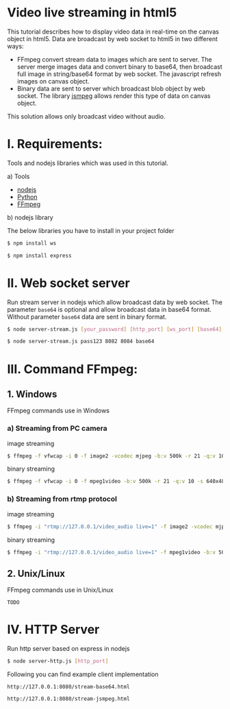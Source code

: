 # Video live streaming in html5

This tutorial describes how to display video data in real-time on the canvas object in html5. 
Data are broadcast by web socket to html5 in two different ways:

- FFmpeg convert stream data to images which are sent to server. The server merge images data and convert binary to base64, 
then broadcast full image in string/base64 format by web socket. The javascript refresh images on canvas object. 
- Binary data are sent to server which broadcast blob object by web socket. 
The library [jsmpeg](https://www.ffmpeg.org/download.html) allows render this type of data on canvas object.     
  
This solution allows only broadcast video without audio.

# I.  Requirements:

Tools and nodejs libraries which was used in this tutorial.

a) Tools

- [nodejs](https://nodejs.org/download/)
- [Python](https://www.python.org/downloads/release/python-343/)
- [FFmpeg](https://www.ffmpeg.org/download.html)

b) nodejs library

The below libraries you have to install in your project folder

```bash
$ npm install ws
```

```bash
$ npm install express
```

# II. Web socket server

Run stream server in nodejs which allow broadcast data by web socket.
The parameter `base64` is optional and allow broadcast data in base64 format.
Without parameter `base64` data are sent in binary format.

```bash
$ node server-stream.js [your_password] [http_port] [ws_port] [base64]
```

```bash
$ node server-stream.js pass123 8082 8084 base64
```

# III. Command FFmpeg:

## 1. Windows

FFmpeg commands use in Windows

### a) Streaming from PC camera

image streaming

```bash
$ ffmpeg -f vfwcap -i 0 -f image2 -vcodec mjpeg -b:v 500k -r 21 -q:v 10 -s 640x480 http://127.0.0.1:8082/temp123/640/480/image-%3d.jpg
```

binary streaming

```bash
$ ffmpeg -f vfwcap -i 0 -f mpeg1video -b:v 500k -r 21 -q:v 10 -s 640x480 http://127.0.0.1:8082/temp123/640/480/
```

### b) Streaming from rtmp protocol

image streaming

```bash
$ ffmpeg -i "rtmp://127.0.0.1/video_audio live=1" -f image2 -vcodec mjpeg -b:v 500k -r 21 -q:v 10 -s 640x480 http://127.0.0.1:8082/temp123/640/480/image-%3d.jpg
```

binary streaming

```bash
$ ffmpeg -i "rtmp://127.0.0.1/video_audio live=1" -f mpeg1video -b:v 500k -r 21 -q:v 10 -s 640x480 http://127.0.0.1:8082/temp123/640/480/
```

## 2. Unix/Linux

FFmpeg commands use in Unix/Linux

`TODO`

# IV. HTTP Server

Run http server based on express in nodejs

```bash
$ node server-http.js [http_port] 
```

Following you can find example client implementation 

```
http://127.0.0.1:8080/stream-base64.html 
```

```
http://127.0.0.1:8080/stream-jsmpeg.html 
```
